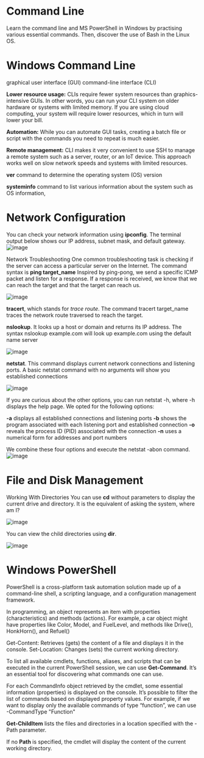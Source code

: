 # Command Line
Learn the command line and MS PowerShell in Windows by practising various essential commands. Then, discover the use of Bash in the Linux OS.

# Windows Command Line
 graphical user interface (GUI)
 command-line interface (CLI)
 
**Lower resource usage:** CLIs require fewer system resources than graphics-intensive GUIs. In other words, you can run your CLI system on older hardware or systems with limited memory. If you are using cloud computing, your system will require lower resources, which in turn will lower your bill.

**Automation:** While you can automate GUI tasks, creating a batch file or script with the commands you need to repeat is much easier.

**Remote management:** CLI makes it very convenient to use SSH to manage a remote system such as a server, router, or an IoT device. This approach works well on slow network speeds and systems with limited resources.

**ver** command to determine the operating system (OS) version
 
**systeminfo** command to list various information about the system such as OS information,

# Network Configuration
You can check your network information using **ipconfig**. The terminal output below shows our IP address, subnet mask, and default gateway.
![image](https://github.com/user-attachments/assets/bcd48039-4226-46d8-8e98-a7fb8de5cbb2)

Network Troubleshooting
One common troubleshooting task is checking if the server can access a particular server on the Internet. The command syntax is **ping target_name**
Inspired by ping-pong, we send a specific ICMP packet and listen for a response. If a response is received, we know that we can reach the target and that the target can reach us.

![image](https://github.com/user-attachments/assets/ee079d89-a239-401f-b28b-1288169c85d7)

**tracert**, which stands for _trace route_. The command tracert target_name traces the network route traversed to reach the target.

**nslookup**. It looks up a host or domain and returns its IP address. The syntax nslookup example.com will look up example.com using the default name server

![image](https://github.com/user-attachments/assets/4c1dcc67-970d-4538-9de7-c9036adcaeaa)

**netstat**. This command displays current network connections and listening ports. 
A basic netstat command with no arguments will show you established connections

![image](https://github.com/user-attachments/assets/602ef059-30f3-40f0-bd1b-623264939702)

If you are curious about the other options, you can run netstat -h, where -h displays the help page. We opted for the following options:

**-a** displays all established connections and listening ports
**-b** shows the program associated with each listening port and established connection
**-o** reveals the process ID (PID) associated with the connection
**-n** uses a numerical form for addresses and port numbers

We combine these four options and execute the netstat -abon command. 
![image](https://github.com/user-attachments/assets/553ae649-6008-432e-abc4-0d95b94c65ea)

# File and Disk Management
Working With Directories
You can use **cd** without parameters to display the current drive and directory. It is the equivalent of asking the system, where am I?

![image](https://github.com/user-attachments/assets/68bcc0a1-0225-4e01-a466-f2c79650a4d0)

You can view the child directories using **dir**.

![image](https://github.com/user-attachments/assets/a3c99284-3ae6-4b0d-8286-2b43206c70b4)

# Windows PowerShell
PowerShell is a cross-platform task automation solution made up of a command-line shell, a scripting language, and a configuration management framework.

In programming, an object represents an item with properties (characteristics) and methods (actions). For example, a car object might have properties like Color, Model, and FuelLevel, and methods like Drive(), HonkHorn(), and Refuel()

Get-Content: Retrieves (gets) the content of a file and displays it in the console.
Set-Location: Changes (sets) the current working directory.

To list all available cmdlets, functions, aliases, and scripts that can be executed in the current PowerShell session, we can use **Get-Command**. It’s an essential tool for discovering what commands one can use.

For each CommandInfo object retrieved by the cmdlet, some essential information (properties) is displayed on the console. It’s possible to filter the list of commands based on displayed property values. For example, if we want to display only the available commands of type “function”, we can use -CommandType "Function"

**Get-ChildItem** lists the files and directories in a location specified with the -Path parameter.

If no **Path** is specified, the cmdlet will display the content of the current working directory.




































